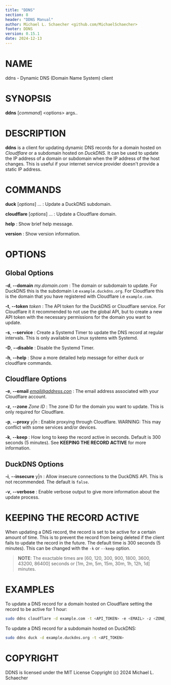 ```yaml
---
title: "DDNS"
section: 8
header: "DDNS Manual"
author: Michael L. Schaecher <github.com/MichaelSchaecher>
footer: DDNS
version: 0.15.1
date: 2024-12-13
---
```


# NAME

ddns - Dynamic DNS (Domain Name System) client

# SYNOPSIS

**ddns** [*command*] \<options\> args..

# DESCRIPTION

**ddns** is a client for updating dynamic DNS records for a domain hosted on *Cloudflare* or a subdomain hosted on *DuckDNS*. It can be used to update the IP address of a domain or subdomain when the IP address of the host changes. This is useful if your internet service provider doesn't provide a static IP address.

# COMMANDS

**duck** [*options*] *<args>* ...
:   Update a DuckDNS subdomain.

**cloudflare** [*options*] *<args>* ...
:   Update a Cloudflare domain.

**help**
:   Show brief help message.

**version**
:   Show version information.

# OPTIONS

## Global Options

**-d**, **--domain** *my.domain.com*
:   The domain or subdomain to update. For DuckDNS this is the subdomain i.e `example.duckdns.org`. For Cloudflare this is the domain that you have registered with Cloudflare i.e `example.com`.

**-t**, **--token** *token*
:   The API token for the DuckDNS or Cloudflare service. For Cloudflare it it recommended to not use the global API, but to create a new API token with the necessary permissions for the domain you want to update.

**-s**, **--service**
:   Create a Systemd Timer to update the DNS record at regular intervals. This is only available on Linux systems with Systemd.

**-D**, **--disable**
:   Disable the Systemd Timer.

**-h**, **--help**
:   Show a more detailed help message for either duck or cloudflare commands.

## Cloudflare Options

**-e**, **--email** *email@address.con*
:   The email address associated with your Cloudflare account.

**-z**, **--zone** *Zone ID*
:   The zone ID for the domain you want to update. This is only required for Cloudflare.

**-p**, **--proxy** *y|n*
:   Enable proxying through Cloudflare. WARNING: This may conflict with some services and/or devices.

**-k**, **--keep**
:   How long to keep the record active in seconds. Default is 300 seconds (5 minutes). See **KEEPING THE RECORD ACTIVE** for more information.

## DuckDNS Options

**-i**, **--insecure** y|n
:   Allow insecure connections to the DuckDNS API. This is not recommended. The default is `false`.

**-v**, **--verbose**
:   Enable verbose output to give more information about the update process.

# KEEPING THE RECORD ACTIVE

When updating a DNS record, the record is set to be active for a certain amount of time. This is to prevent the record from being deleted if the client fails to update the record in the future. The default time is 300 seconds (5 minutes). This can be changed with the `-k` or `--keep` option.

> **NOTE**: The exactable times are [60, 120, 300, 900, 1800, 3600, 43200, 86400] seconds or [1m, 2m, 5m, 15m, 30m, 1h, 12h, 1d] minutes.

# EXAMPLES

To update a DNS record for a domain hosted on Cloudflare setting the record to be active for 1 hour:

```bash
sudo ddns cloudflare -d example.com -t <API_TOKEN> -e <EMAIL> -z <ZONE_ID> -k 3600
```

To update a DNS record for a subdomain hosted on DuckDNS:

```bash
sudo ddns duck -d example.duckdns.org -t <API_TOKEN>
```

# COPYRIGHT

DDNS is licensed under the MIT License Copyright (c) 2024 Michael L. Schaecher
